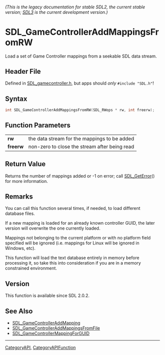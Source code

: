 ###### (This is the legacy documentation for stable SDL2, the current stable version; [SDL3](https://wiki.libsdl.org/SDL3/) is the current development version.)
# SDL_GameControllerAddMappingsFromRW

Load a set of Game Controller mappings from a seekable SDL data stream.

## Header File

Defined in [SDL_gamecontroller.h](https://github.com/libsdl-org/SDL/blob/SDL2/include/SDL_gamecontroller.h), but apps should _only_ `#include "SDL.h"`!

## Syntax

```c
int SDL_GameControllerAddMappingsFromRW(SDL_RWops * rw, int freerw);

```

## Function Parameters

|                |                                               |
| -------------- | --------------------------------------------- |
| **rw**         | the data stream for the mappings to be added  |
| **freerw**     | non-zero to close the stream after being read |

## Return Value

Returns the number of mappings added or -1 on error; call
[SDL_GetError](SDL_GetError)() for more information.

## Remarks

You can call this function several times, if needed, to load different
database files.

If a new mapping is loaded for an already known controller GUID, the later
version will overwrite the one currently loaded.

Mappings not belonging to the current platform or with no platform field
specified will be ignored (i.e. mappings for Linux will be ignored in
Windows, etc).

This function will load the text database entirely in memory before
processing it, so take this into consideration if you are in a memory
constrained environment.

## Version

This function is available since SDL 2.0.2.

## See Also

* [SDL_GameControllerAddMapping](SDL_GameControllerAddMapping)
* [SDL_GameControllerAddMappingsFromFile](SDL_GameControllerAddMappingsFromFile)
* [SDL_GameControllerMappingForGUID](SDL_GameControllerMappingForGUID)

----
[CategoryAPI](CategoryAPI), [CategoryAPIFunction](CategoryAPIFunction)

